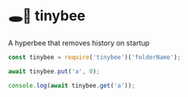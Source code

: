 # 🕳🥊 tinybee
A hyperbee that removes history on startup

```js
const tinybee = require('tinybee')('folderName');

await tinybee.put('a', 0);

console.log(await tinybee.get('a'));
```

